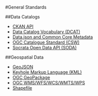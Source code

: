 #General Standards

##Data Catalogs
* [CKAN API](../../../standards/ckan_api.md)
* [Data Catalog Vocabulary (DCAT)](../../../standards/data_catalog_vocabulary_dcat.md)
* [Data.json and Common Core Metadata](../../../standards/datajson_common_core_metadata.md)
* [OGC Catalogue Standard (CSW)](../../../standards/ogc_catalogue_standard_csw.md)
* [Socrata Open Data API (SODA)](../../../standards/socrata_open_data_api_soda.md)

##Geospatial Data
* [GeoJSON](../../../standards/geojson.md)
* [Keyhole Markup Language (KML)](../../../standards/keyhole_markup_language_kml.md)
* [OGC GeoPackage](../../../standards/ogc_geopackage.md)
* [OGC WMS/WFS/WCS/WMTS/WPS](../../../standards/ogc_wms-wfs-wcs-wmts-wps.md)
* [Shapefile](../../../standards/shapefile.md)

